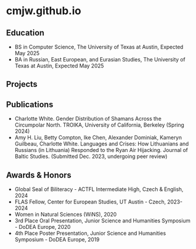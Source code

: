 # cmjw.github.io

## Education

- BS in Computer Science, The University of Texas at Austin, Expected May 2025
- BA in Russian, East European, and Eurasian Studies, The University of Texas at Austin, Expected May 2025

## Projects

## Publications

- Charlotte White. Gender Distribution of Shamans Across the Circumpolar North. TROIKA, University of California, Berkeley (Spring 2024)
- Amy H. Liu, Betty Compton, Ike Chen, Alexander Dominiak, Kameryn Guilbeau, Charlotte White. Languages and Crises: How Lithuanians and Russians (in Lithuania) Responded to the Ryan Air Hijacking. Journal of Baltic Studies. (Submitted Dec. 2023, undergoing peer review)

## Awards & Honors

- Global Seal of Biliteracy - ACTFL Intermediate High, Czech & English, 2024
- FLAS Fellow, Center for European Studies, UT Austin - Czech, 2023-2024
- Women in Natural Sciences (WiNS), 2020
- 3rd Place Oral Presentation, Junior Science and Humanities Symposium - DoDEA Europe, 2020
- 4th Place Poster Presentation, Junior Science and Humanities Symposium - DoDEA Europe, 2019
